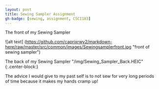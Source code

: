 ```yaml
---
layout: post
title: Sewing Sampler Assignment 
gh-badge: [sewing, assignment, CSCI103]
---
```


The front of my Sewing Sampler 

![alt text] (https://github.com/caprixrwy2/markdown-here/raw/master/src/common/images/Sewingsamplerfront.jpg "front of sewing sampler")

The back of my Sewing Sampler 
"/img/Sewing_Sampler_Back.HEIC"{:.center-block:}

The advice I would give to my past self is to not sew for very long periods of time because it makes my hands cramp up! 
